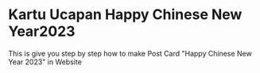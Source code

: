 # Kartu Ucapan Happy Chinese New Year2023
This is give you step by step how to make Post Card "Happy Chinese New Year 2023" in Website

